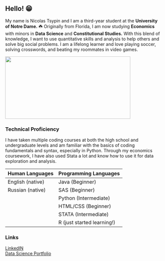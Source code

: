 ## Hello! 😁

My name is Nicolas Tsypin and I am a third-year student at the **University of Notre Dame.** ☘️ Originally from Florida, I am now studying **Economics** with minors in **Data Science** and **Constitutional Studies.** With this blend of knowledge, I want to use quantitative skills and analysis to help others and solve big social problems. I am a lifelong learner and love playing soccer, solving crosswords, and beating my roommates in video games. 

<img src="https://admissions.nd.edu/assets/328579/850x478/campus_aerial.jpg" width="400" height="200">

### Technical Proficiency

I have taken multiple coding courses at both the high school and undergraduate levels and am familiar with the basics of coding fundamentals and syntax, especially in Python. Through my economics coursework, I have also used Stata a lot and know how to use it for data exploration and analysis. 

| Human Languages | Programming Languages |
-------------------|-------------------------
|English (native)|Java (Beginner)|
|Russian (native)|SAS (Beginner)|
| |Python (Intermediate)|
| |HTML/CSS (Beginner)|
| |STATA (Intermediate)|
| |R (just started learning!)|

### Links 
[LinkedIN](www.linkedin.com/in/nicolastsypin)  
[Data Science Portfolio](https://github.com/nicolastsypin/TSYPIN-data-science-portfolio)
<!--
**nicolastsypin/nicolastsypin** is a ✨ _special_ ✨ repository because its `README.md` (this file) appears on your GitHub profile.

Here are some ideas to get you started:

- 🔭 I’m currently working on my junior year at Notre Dame. 
- 🌱 I’m currently learning R and constitutional law. 
- 👯 I’m looking to collaborate on ...
- 🤔 I’m looking for help with ...
- 💬 Ask me about Pokemon
- 📫 How to reach me: ...
- 😄 Pronouns: ...
- ⚡ Fun fact: ...
-->
